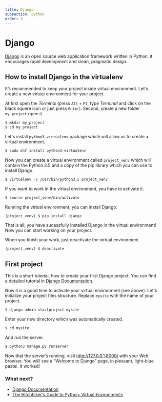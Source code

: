 ```yaml
---
title: Django
subsection: python
order: 3
---
```


# Django
[Django](https://www.djangoproject.com/) is an open source web application framework written in Python, it encourages rapid development and clean, pragmatic design.

## How to install Django in the virtualenv
It’s recommended to keep your project inside virtual environment. Let's create a new virtual environment for your project.

At first open the _Terminal_ (press `Alt` + `F1`, type _Terminal_ and click on the black squere icon or just press `Enter`). Second, create a new folder `my_project` open it.

```bash
$ mkdir my_project
$ cd my_project
```

Let's install `python3-virtualenv` package which will allow us to create a virtual environment.

```bash
$ sudo dnf install python3-virtualenv
```

Now you can create a virtual environment called `project_venv` which will contain the Python 3.5 and a copy of the pip library which you can use to install Django.

```bash
$ virtualenv -p /usr/bin/python3.5 project_venv
```

If you want to work in the virtual environment, you have to activate it.

```bash
$ source project_venv/bin/activate
```

Running the virtual environment, you can install Django.

```bash
(project_venv) $ pip install django
```
That is all, you have sucessfully installed Django in the virtual environment! Now you can start working on your project.

When you finish your work, just deactivate the virtual environment.

```bash
(project_venv) $ deactivate
```

## First project

This is a short tutorial, how to create your first Django project. You can find a detailed tutorial in [Django Documentation](https://docs.djangoproject.com/en/1.10/intro/tutorial01/).

Now it is a good time to activate your virtual environment (see above). Let's initialize your project files structure. Replace `mysite` with the name of your project.
```bash
$ django-admin startproject mysite
```

Enter your new directory which was automatically created.
```bash
$ cd mysite
```

And run the server.
```bash
$ python3 manage.py runserver
```

Now that the server’s running, visit http://127.0.0.1:8000/ with your Web browser. You willl see a “Welcome to Django” page, in pleasant, light-blue pastel. It worked!

### What next?

 * [Django Documentation](https://docs.djangoproject.com/)
 * [The Hitchhiker's Guide to Python: Virtual Environments](http://docs.python-guide.org/en/latest/dev/virtualenvs/)

